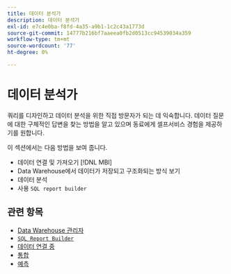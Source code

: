 ```yaml
---
title: 데이터 분석가
description: 데이터 분석가
exl-id: e7c4e0ba-f8fd-4a35-a9b1-1c2c43a1773d
source-git-commit: 14777b216bf7aaeea0fb2d0513cc94539034a359
workflow-type: tm+mt
source-wordcount: '77'
ht-degree: 0%

---
```


# 데이터 분석가

쿼리를 디자인하고 데이터 분석을 위한 직접 방문자가 되는 데 익숙합니다. 데이터 질문에 대한 구체적인 답변을 찾는 방법을 알고 있으며 동료에게 셀프서비스 경험을 제공하기를 원합니다.

이 섹션에서는 다음 방법을 보여 줍니다.
* 데이터 연결 및 가져오기 [!DNL MBI]
* Data Warehouse에서 데이터가 저장되고 구조화되는 방식 보기
* 데이터 분석
* 사용 `SQL report builder`

## 관련 항목

* [Data Warehouse 관리자](../mbi/data-analyst/data-warehouse-mgr/tour-dwm.md)
* [`SQL Report Builder`](data-analyst/dev-reports/sql-rpt-bldr.md)
* [데이터 연결 중](../mbi/data-analyst/importing-data/connecting-data/connecting-data.md)
* [통합](../mbi/data-analyst/importing-data/integrations/magento.md)
* [예측](../mbi/data-analyst/analysis/forecasting.md)
